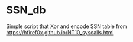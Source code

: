 # SSN_db
Simple script that Xor and encode SSN table from https://hfiref0x.github.io/NT10_syscalls.html

